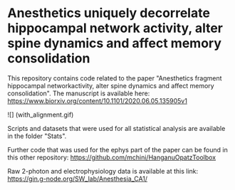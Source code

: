 # Anesthetics uniquely decorrelate hippocampal network activity, alter spine dynamics and affect memory consolidation

This repository contains code related to the paper "Anesthetics fragment hippocampal networkactivity, alter spine dynamics and affect memory consolidation".
The manuscript is available here: https://www.biorxiv.org/content/10.1101/2020.06.05.135905v1

![] (with_alignment.gif)

Scripts and datasets that were used for all statistical analysis are available in the folder "Stats".

Further code that was used for the ephys part of the paper can be found in this other repository: https://github.com/mchini/HanganuOpatzToolbox

Raw 2-photon and electrophysiology data is available at this link: https://gin.g-node.org/SW_lab/Anesthesia_CA1/
